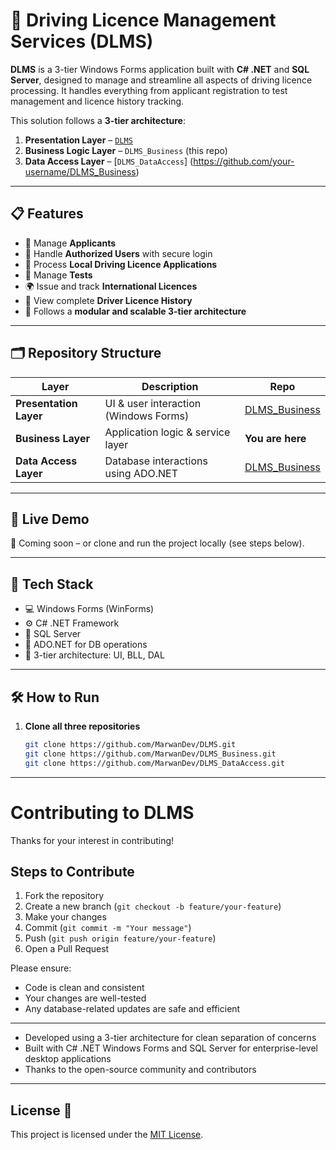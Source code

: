 # 🚗 Driving Licence Management Services (DLMS)

**DLMS** is a 3-tier Windows Forms application built with **C# .NET** and **SQL Server**, designed to manage and streamline all aspects of driving licence processing. It handles everything from applicant registration to test management and licence history tracking.

This solution follows a **3-tier architecture**:
1. **Presentation Layer** – [`DLMS`](https://github.com/your-username/DLMS)
2. **Business Logic Layer** – `DLMS_Business` (this repo)
3. **Data Access Layer** – [`DLMS_DataAccess`] (https://github.com/your-username/DLMS_Business)

---

## 📋 Features

- 👥 Manage **Applicants**
- 🔐 Handle **Authorized Users** with secure login
- 📝 Process **Local Driving Licence Applications**
- 🧪 Manage **Tests**
- 🌍 Issue and track **International Licences**
- 📜 View complete **Driver Licence History**
- 🧠 Follows a **modular and scalable 3-tier architecture**

---

## 🗂 Repository Structure

| Layer | Description | Repo |
|-------|-------------|------|
| **Presentation Layer** | UI & user interaction (Windows Forms) | [DLMS_Business](https://github.com/MarwanDev/DLMS) |
| **Business Layer** | Application logic & service layer | **You are here** |
| **Data Access Layer** | Database interactions using ADO.NET | [DLMS_Business](https://github.com/MarwanDev/DLMS_DataAccess) |

---

## 🚀 Live Demo

🔗 Coming soon – or clone and run the project locally (see steps below).

---

## 🧰 Tech Stack

- 💻 Windows Forms (WinForms)
- ⚙️ C# .NET Framework
- 🧱 SQL Server
- 📡 ADO.NET for DB operations
- 🧠 3-tier architecture: UI, BLL, DAL

---

## 🛠️ How to Run

1. **Clone all three repositories**
   ```bash
   git clone https://github.com/MarwanDev/DLMS.git
   git clone https://github.com/MarwanDev/DLMS_Business.git
   git clone https://github.com/MarwanDev/DLMS_DataAccess.git
---

# Contributing to DLMS

Thanks for your interest in contributing!

## Steps to Contribute

1. Fork the repository
2. Create a new branch (`git checkout -b feature/your-feature`)
3. Make your changes
4. Commit (`git commit -m "Your message"`)
5. Push (`git push origin feature/your-feature`)
6. Open a Pull Request

Please ensure:
- Code is clean and consistent
- Your changes are well-tested
- Any database-related updates are safe and efficient
---

- Developed using a 3-tier architecture for clean separation of concerns
- Built with C# .NET Windows Forms and SQL Server for enterprise-level desktop applications
- Thanks to the open-source community and contributors
---

## License 📜
This project is licensed under the [MIT License](LICENSE).  
